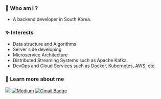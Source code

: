 ### 🚀 Who am I ?
- A backend developer in South Korea.

### ✨ Interests
- Data structure and Algorithms
- Server side developing
- Microservice Architecture
- Distributed Streaming Systems such as Apache Kafka.
- DevOps and Cloud Services such as Docker, Kubernetes, AWS, etc.

### 📩 Learn more about me
  
  [![](https://img.shields.io/badge/Velog-%230A0A0A.svg?&style=for-the-badge&logo=dev-dot-to&logoColor=white)](https://velog.io/@dnjscksdn98)
  [![Medium](https://img.shields.io/badge/medium-%2312100E.svg?&style=for-the-badge&logo=medium&logoColor=white)](https://medium.com/@dnjscksdn98)
  [![Gmail Badge](https://img.shields.io/badge/gmail-D14836?&style=for-the-badge&logo=gmail&logoColor=white)](mailto:dnjscksdn98@gmail.com)
